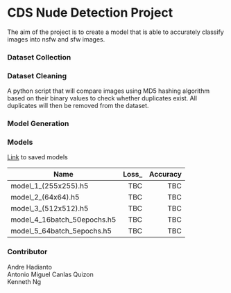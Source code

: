# CDS Nude Detection Project
The aim of the project is to create a model that is able to accurately classify images into nsfw and sfw images.

### Dataset Collection

### Dataset Cleaning
A python script that will compare images using MD5 hashing algorithm based on their binary values to check whether duplicates exist. All duplicates will then be removed from the dataset. 

### Model Generation

### Models
[Link](https://sutdapac-my.sharepoint.com/:f:/g/personal/andre_hadianto_mymail_sutd_edu_sg/EqDMUNlfBU9Mvzu3NuYHmRsBwYZUkfTEBQUWYMrJp5uMlg?e=un3jBu) to saved models

| Name | Loss_ | Accuracy |
| --- | --: | --: |
| model_1_(255x255).h5 | TBC | TBC |
| model_2_(64x64).h5 | TBC | TBC |
| model_3_(512x512).h5 | TBC | TBC |
| model_4_16batch_50epochs.h5 | TBC | TBC |
| model_5_64batch_5epochs.h5 | TBC | TBC |


### Contributor
Andre Hadianto  
Antonio Miguel Canlas Quizon  
Kenneth Ng  